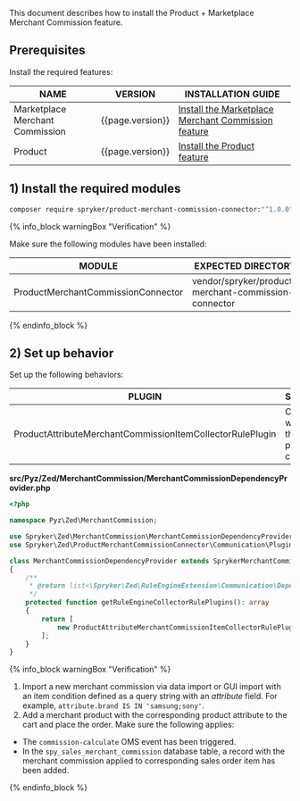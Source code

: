 This document describes how to install the Product + Marketplace Merchant Commission feature.

## Prerequisites

Install the required features:

| NAME                            | VERSION          | INSTALLATION GUIDE                                                                                                                                                                                          |
|---------------------------------|------------------|-------------------------------------------------------------------------------------------------------------------------------------------------------------------------------------------------------------|
| Marketplace Merchant Commission | {{page.version}} | [Install the Marketplace Merchant Commission feature](/docs/pbc/all/merchant-management/{{page.version}}/marketplace/install-and-upgrade/install-features/install-the-marketplace-merchant-commission-feature.html) |
| Product                         | {{page.version}} | [Install the Product feature](/docs/pbc/all/product-information-management/{{site.version}}/base-shop/install-and-upgrade/install-features/install-the-product-feature.html)                                |

## 1) Install the required modules

```bash
composer require spryker/product-merchant-commission-connector:"^1.0.0" --update-with-dependencies
```

{% info_block warningBox "Verification" %}

Make sure the following modules have been installed:

| MODULE                             | EXPECTED DIRECTORY                                   |
|------------------------------------|------------------------------------------------------|
| ProductMerchantCommissionConnector | vendor/spryker/product-merchant-commission-connector |

{% endinfo_block %}


## 2) Set up behavior

Set up the following behaviors:

| PLUGIN                                                    | SPECIFICATION                                                  | PREREQUISITES | NAMESPACE                                                                              |
|-----------------------------------------------------------|----------------------------------------------------------------|---------------|----------------------------------------------------------------------------------------|
| ProductAttributeMerchantCommissionItemCollectorRulePlugin | Collects items with attributes that match the provided clause. |               | Spryker\Zed\ProductMerchantCommissionConnector\Communication\Plugin\MerchantCommission |

**src/Pyz/Zed/MerchantCommission/MerchantCommissionDependencyProvider.php**

```php
<?php

namespace Pyz\Zed\MerchantCommission;

use Spryker\Zed\MerchantCommission\MerchantCommissionDependencyProvider as SprykerMerchantCommissionDependencyProvider;
use Spryker\Zed\ProductMerchantCommissionConnector\Communication\Plugin\MerchantCommission\ProductAttributeMerchantCommissionItemCollectorRulePlugin;

class MerchantCommissionDependencyProvider extends SprykerMerchantCommissionDependencyProvider
{
    /**
     * @return list<\Spryker\Zed\RuleEngineExtension\Communication\Dependency\Plugin\CollectorRulePluginInterface>
     */
    protected function getRuleEngineCollectorRulePlugins(): array
    {
        return [
            new ProductAttributeMerchantCommissionItemCollectorRulePlugin(),
        ];
    }
}
```

{% info_block warningBox "Verification" %}

1. Import a new merchant commission via data import or GUI import with an item condition defined as a query string with an *attribute* field. For example, `attribute.brand IS IN 'samsung;sony'`.
2. Add a merchant product with the corresponding product attribute to the cart and place the order.
Make sure the following applies:
* The `commission-calculate` OMS event has been triggered.
* In the `spy_sales_merchant_commission` database table, a record with the merchant commission applied to corresponding sales order item has been added.

{% endinfo_block %}
